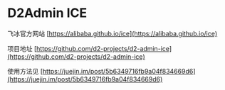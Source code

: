 # D2Admin ICE

飞冰官方网站 [https://alibaba.github.io/ice](https://alibaba.github.io/ice)

项目地址 [https://github.com/d2-projects/d2-admin-ice](https://github.com/d2-projects/d2-admin-ice)

使用方法见 [https://juejin.im/post/5b6349716fb9a04f834669d6](https://juejin.im/post/5b6349716fb9a04f834669d6)